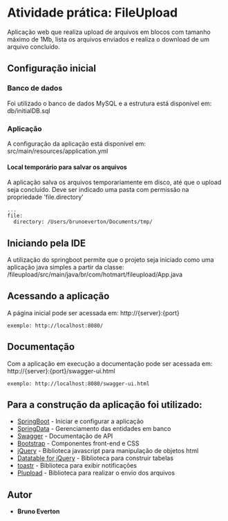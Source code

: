 # Atividade prática: FileUpload
Aplicação web que realiza upload de arquivos em blocos com tamanho máximo de 1Mb, lista os arquivos enviados e realiza o download de um arquivo concluído.

## Configuração inicial
### Banco de dados 
Foi utilizado o banco de dados MySQL e a estrutura está disponível em: db/initialDB.sql
### Aplicação
A configuração da aplicação está disponível em: src/main/resources/application.yml
#### Local temporário para salvar os arquivos
A aplicação salva os arquivos temporariamente em disco, até que o upload seja concluído. Deve ser indicado uma pasta com permissão na propriedade 'file.directory'
```
...
file:
  directory: /Users/brunoeverton/Documents/tmp/
```

## Iniciando pela IDE
A utilização do springboot permite que o projeto seja iniciado como uma aplicação java simples a partir da classe:
  /fileupload/src/main/java/br/com/hotmart/fileupload/App.java

## Acessando a aplicação
A página inicial pode ser acessada em: http://{server}:{port}
```
exemplo: http://localhost:8080/
```

## Documentação 
Com a aplicação em execução a documentação pode ser acessada em: http://{server}:{port}/swagger-ui.html
```
exemplo: http://localhost:8080/swagger-ui.html
```

## Para a construção da aplicação foi utilizado:
* [SpringBoot](https://projects.spring.io/spring-boot/) - Iniciar e configurar a aplicação
* [SpringData](http://projects.spring.io/spring-data/) - Gerenciamento das entidades em banco
* [Swagger](https://swagger.io/) - Documentação de API
* [Bootstrap](http://getbootstrap.com/) - Componentes front-end e CSS
* [jQuery](https://jquery.com/) - Biblioteca javascript para manipulação de objetos html
* [Datatable for jQuery](https://www.datatables) - Biblioteca para construir tabelas
* [toastr](https://github.com/CodeSeven/toastr) - Biblioteca para exibir notificações
* [Plupload](http://www.plupload.com/) - Biblioteca para realizar o envio dos arquivos


## Autor
* **Bruno Everton**
